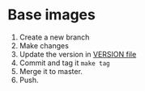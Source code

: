 
Base images
===========

1. Create a new branch
1. Make changes
1. Update the version in [VERSION file](VERSION)
1. Commit and tag it `make tag`
1. Merge it to master.
1. Push.
